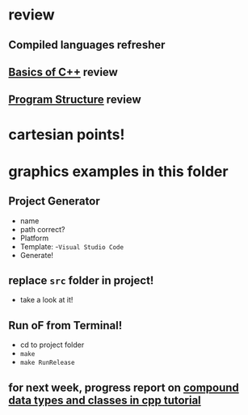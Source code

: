 # review

## Compiled languages refresher

## [Basics of C++](https://cplusplus.com/doc/tutorial/) review

## [Program Structure](https://cplusplus.com/doc/tutorial/) review

# cartesian points!

# graphics examples in this folder
## Project Generator
- name
- path correct?
- Platform
- Template:
  -`Visual Studio Code`
- Generate!

## replace `src` folder in project!
- take a look at it!

## Run oF from Terminal!
- cd to project folder
- `make`
- `make RunRelease`

## for next week, progress report on [compound data types and classes in cpp tutorial](https://cplusplus.com/doc/tutorial/)


